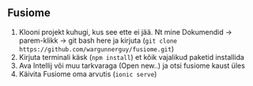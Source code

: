 <!-- Käivitamine -->
## Fusiome

1. Klooni projekt kuhugi, kus see ette ei jää. Nt mine Dokumendid -> parem-klikk -> git bash here ja kirjuta (`git clone https://github.com/wargunnerguy/fusiome.git`)
2. Kirjuta terminali käsk (`npm install`) et kõik vajalikud paketid installida
3. Ava Intellij või muu tarkvaraga (Open new..) ja otsi fusiome kaust üles
4. Käivita Fusiome oma arvutis (`ionic serve`)
